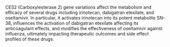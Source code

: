CES2 (Carboxylesterase 2) gene variations affect the metabolism and efficacy of several drugs including irinotecan, dabigatran etexilate, and oseltamivir. In particular, it activates irinotecan into its potent metabolite SN-38, influences the activation of dabigatran etexilate affecting its anticoagulant effects, and modifies the effectiveness of oseltamivir against influenza, ultimately impacting therapeutic outcomes and side effect profiles of these drugs.